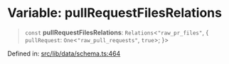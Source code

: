 # Variable: pullRequestFilesRelations

> `const` **pullRequestFilesRelations**: `Relations`\<`"raw_pr_files"`, \{ `pullRequest`: `One`\<`"raw_pull_requests"`, `true`\>; \}\>

Defined in: [src/lib/data/schema.ts:464](https://github.com/elizaOS/elizaos.github.io/blob/4810f50019028b92f4f2a0ac31323fd787c7f288/src/lib/data/schema.ts#L464)
